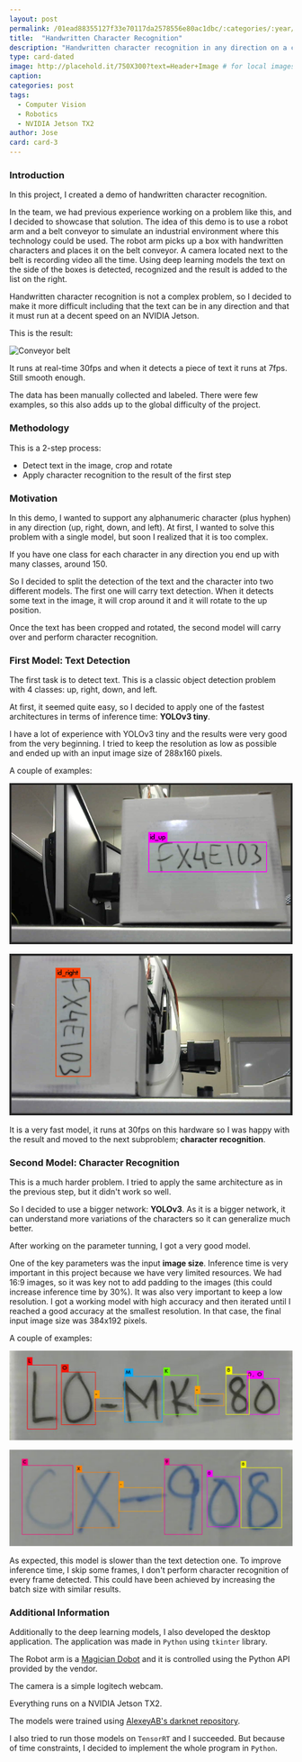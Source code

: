 ```yaml
---
layout: post
permalink: /01ead88355127f33e70117da2578556e80ac1dbc/:categories/:year/:month/:day/:title:output_ext
title:  "Handwritten Character Recognition"
description: "Handwritten character recognition in any direction on a conveyor belt."
type: card-dated
image: http://placehold.it/750X300?text=Header+Image # for local images, place in /assets/img/posts/
caption: 
categories: post
tags: 
  - Computer Vision
  - Robotics
  - NVIDIA Jetson TX2
author: Jose
card: card-3
---
```



### Introduction

In this project, I created a demo of handwritten character recognition.

In the team, we had previous experience working on a problem like this, and I decided to showcase that solution.
The idea of this demo is to use a robot arm and a belt conveyor to simulate an industrial environment where this technology could be used. The robot arm picks up a box with handwritten characters and places it on the belt conveyor. A camera located next to the belt is recording video all the time. Using deep learning models the text on the side of the boxes is detected, recognized and the result is added to the list on the right.

Handwritten character recognition is not a complex problem, so I decided to make it more difficult including that the text can be in any direction and that it must run at a decent speed on an NVIDIA Jetson.

This is the result:

![Conveyor belt](/assets/img/posts/belt_conveyor/belt.gif)

It runs at real-time 30fps and when it detects a piece of text it runs at 7fps. Still smooth enough.

The data has been manually collected and labeled. 
There were few examples, so this also adds up to the global difficulty of the project.

### Methodology

This is a 2-step process:

* Detect text in the image, crop and rotate
* Apply character recognition to the result of the first step

### Motivation

In this demo, I wanted to support any alphanumeric character (plus hyphen) in any direction (up, right, down, and left).
At first, I wanted to solve this problem with a single model, but soon I realized that it is too complex.

If you have one class for each character in any direction you end up with many classes, around 150.

So I decided to split the detection of the text and the character into two different models.
The first one will carry text detection. When it detects some text in the image, it will crop around it and it will rotate to the up position.

Once the text has been cropped and rotated, the second model will carry over and perform character recognition.

### First Model: Text Detection

The first task is to detect text. This is a classic object detection problem with 4 classes: up, right, down, and left.

At first, it seemed quite easy, so I decided to apply one of the fastest architectures in terms of inference time: **YOLOv3 tiny**.

I have a lot of experience with YOLOv3 tiny and the results were very good from the very beginning. 
I tried to keep the resolution as low as possible and ended up with an input image size of 288x160 pixels.

A couple of examples:

![Conveyor belt text detection ex1](/assets/img/posts/belt_conveyor/belt_text1.png)

![Conveyor belt text detection ex2](/assets/img/posts/belt_conveyor/belt_text2.png)

It is a very fast model, it runs at 30fps on this hardware 
so I was happy with the result and moved to the next subproblem; **character recognition**.

### Second Model: Character Recognition

This is a much harder problem. 
I tried to apply the same architecture as in the previous step, but it didn't work so well.

So I decided to use a bigger network: **YOLOv3**. As it is a bigger network, it can understand more variations of 
the characters so it can generalize much better.

After working on the parameter tunning, I got a very good model. 

One of the key parameters was the input **image size**. Inference time is very important in this project because we have very limited resources. We had 16:9 images, so it was key not to add padding to the images 
(this could increase inference time by 30%). It was also very important to keep a low resolution. 
I got a working model with high accuracy and then iterated until I reached a good accuracy at the smallest resolution.
In that case, the final input image size was 384x192 pixels.

A couple of examples:

![Conveyor belt character recognition ex1](/assets/img/posts/belt_conveyor/belt_char1.png)

![Conveyor belt character recognition ex2](/assets/img/posts/belt_conveyor/belt_char2.png)

As expected, this model is slower than the text detection one.
To improve inference time, I skip some frames, I don't perform character recognition of every frame detected. This could have been achieved by increasing the batch size with similar results.

### Additional Information

Additionally to the deep learning models, I also developed the desktop application.
The application was made in `Python` using `tkinter` library.

The Robot arm is a [Magician Dobot](https://www.dobot.cc/dobot-magician/product-overview.html) and it is controlled using the Python API provided by the vendor.

The camera is a simple logitech webcam. 

Everything runs on a NVIDIA Jetson TX2.

The models were trained using [AlexeyAB's darknet repository](https://github.com/AlexeyAB/darknet).

I also tried to run those models on `TensorRT` and I succeeded. But because of time constraints, I decided to 
implement the whole program in `Python`.
